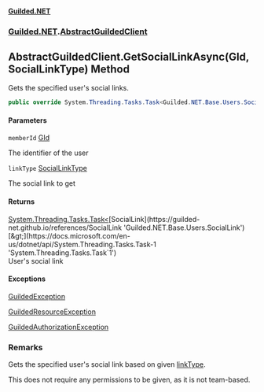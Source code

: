 
#### [Guilded.NET](Guilded_NET 'Guilded.NET')
### [Guilded.NET](Guilded_NET#Guilded_NET 'Guilded.NET').[AbstractGuildedClient](AbstractGuildedClient 'Guilded.NET.AbstractGuildedClient')
## AbstractGuildedClient.GetSocialLinkAsync(GId, SocialLinkType) Method

Gets the specified user's social links.
```csharp
public override System.Threading.Tasks.Task<Guilded.NET.Base.Users.SocialLink> GetSocialLinkAsync(Guilded.NET.Base.GId memberId, Guilded.NET.Base.Users.SocialLinkType linkType);
```

#### Parameters

<a name='Guilded_NET_AbstractGuildedClient_GetSocialLinkAsync(Guilded_NET_Base_GId_Guilded_NET_Base_Users_SocialLinkType)_memberId'></a>
`memberId` [GId](https://guilded-net.github.io/references/GId 'Guilded.NET.Base.GId')

The identifier of the user

<a name='Guilded_NET_AbstractGuildedClient_GetSocialLinkAsync(Guilded_NET_Base_GId_Guilded_NET_Base_Users_SocialLinkType)_linkType'></a>
`linkType` [SocialLinkType](https://guilded-net.github.io/references/SocialLinkType 'Guilded.NET.Base.Users.SocialLinkType')

The social link to get


#### Returns
[System.Threading.Tasks.Task&lt;](https://docs.microsoft.com/en-us/dotnet/api/System.Threading.Tasks.Task-1 'System.Threading.Tasks.Task`1')[SocialLink](https://guilded-net.github.io/references/SocialLink 'Guilded.NET.Base.Users.SocialLink')[&gt;](https://docs.microsoft.com/en-us/dotnet/api/System.Threading.Tasks.Task-1 'System.Threading.Tasks.Task`1')  
User's social link


#### Exceptions

[GuildedException](https://guilded-net.github.io/references/GuildedException 'Guilded.NET.Base.GuildedException')

[GuildedResourceException](https://guilded-net.github.io/references/GuildedResourceException 'Guilded.NET.Base.GuildedResourceException')

[GuildedAuthorizationException](https://guilded-net.github.io/references/GuildedAuthorizationException 'Guilded.NET.Base.GuildedAuthorizationException')

### Remarks
  
Gets the specified user's social link based on given [linkType](AbstractGuildedClient_GetSocialLinkAsync(GId_SocialLinkType)#Guilded_NET_AbstractGuildedClient_GetSocialLinkAsync(Guilded_NET_Base_GId_Guilded_NET_Base_Users_SocialLinkType)_linkType 'Guilded.NET.AbstractGuildedClient.GetSocialLinkAsync(Guilded.NET.Base.GId, Guilded.NET.Base.Users.SocialLinkType).linkType').  
  
This does not require any permissions to be given, as it is not team-based.